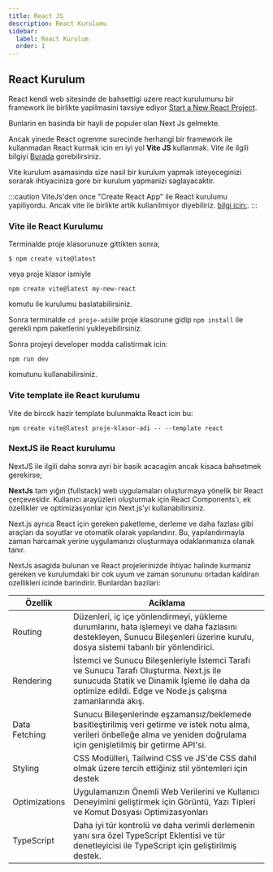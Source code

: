 ```yaml
---
title: React JS
description: React Kurulumu
sidebar:
  label: React Kurulum
  order: 1
---
```


## React Kurulum

React kendi web sitesinde de bahsettigi uzere react kurulumunu bir framework ile birlikte yapilmasini tavsiye ediyor [Start a New React Project](https://react.dev/learn/start-a-new-react-project).

Bunlarin en basinda bir hayli de populer olan Next Js gelmekte.

Ancak yinede React ogrenme surecinde herhangi bir framework ile kullanmadan React kurmak icin en iyi yol **Vite JS** kullanmak. Vite ile ilgili bilgiyi [Burada](/tools/vite/01/) gorebilirsiniz.

Vite kurulum asamasinda size nasil bir kurulum yapmak isteyeceginizi sorarak ihtiyaciniza gore bir kurulum yapmanizi saglayacaktir.

:::caution
ViteJs'den once "Create React App" ile React kurulumu yapiliyordu. Ancak vite ile birlikte artik kullanilmiyor diyebiliriz. [bilgi icin:](https://create-react-app.dev/).
:::

### Vite ile React Kurulumu

Terminalde proje klasorunuze gittikten sonra;

```
$ npm create vite@latest
```

veya proje klasor ismiyle

```
npm create vite@latest my-new-react
```

komutu ile kurulumu baslatabilirsiniz.

Sonra terminalde `cd proje-adi`ile proje klasorune gidip `npm install` ile gerekli npm paketlerini yukleyebilirsiniz.

Sonra projeyi developer modda calistirmak icin:

`npm run dev`

komutunu kullanabilirsiniz.

### Vite template ile React kurulumu

Vite de bircok hazir template bulunmakta React icin bu:

```
npm create vite@latest proje-klasor-adi -- --template react
```

### NextJS ile React kurulumu

NextJS ile ilgili daha sonra ayri bir basik acacagim ancak kisaca bahsetmek gerekirse;

**NextJs** tam yığın (fullstack) web uygulamaları oluşturmaya yönelik bir React çerçevesidir. Kullanıcı arayüzleri oluşturmak için React Components'ı, ek özellikler ve optimizasyonlar için Next.js'yi kullanabilirsiniz.

Next.js ayrıca React için gereken paketleme, derleme ve daha fazlası gibi araçları da soyutlar ve otomatik olarak yapılandırır. Bu, yapılandırmayla zaman harcamak yerine uygulamanızı oluşturmaya odaklanmanıza olanak tanır.

NextJs asagida bulunan ve React projelerinizde ihtiyac halinde kurmaniz gereken ve kurulumdaki bir cok uyum ve zaman sorununu ortadan kaldiran ozellikleri icinde barindirir. Bunlardan bazilari:

| Özellik       | Aciklama                                                                                                                                                                                          |
| ------------- | ------------------------------------------------------------------------------------------------------------------------------------------------------------------------------------------------- |
| Routing       | Düzenleri, iç içe yönlendirmeyi, yükleme durumlarını, hata işlemeyi ve daha fazlasını destekleyen, Sunucu Bileşenleri üzerine kurulu, dosya sistemi tabanlı bir yönlendirici.                     |
| Rendering     | İstemci ve Sunucu Bileşenleriyle İstemci Tarafı ve Sunucu Tarafı Oluşturma. Next.js ile sunucuda Statik ve Dinamik İşleme ile daha da optimize edildi. Edge ve Node.js çalışma zamanlarında akış. |
| Data Fetching | Sunucu Bileşenlerinde eşzamansız/beklemede basitleştirilmiş veri getirme ve istek notu alma, verileri önbelleğe alma ve yeniden doğrulama için genişletilmiş bir getirme API'si.                  |
| Styling       | CSS Modülleri, Tailwind CSS ve JS'de CSS dahil olmak üzere tercih ettiğiniz stil yöntemleri için destek                                                                                           |
| Optimizations | Uygulamanızın Önemli Web Verilerini ve Kullanıcı Deneyimini geliştirmek için Görüntü, Yazı Tipleri ve Komut Dosyası Optimizasyonları                                                              |
| TypeScript    | Daha iyi tür kontrolü ve daha verimli derlemenin yanı sıra özel TypeScript Eklentisi ve tür denetleyicisi ile TypeScript için geliştirilmiş destek.                                               |
